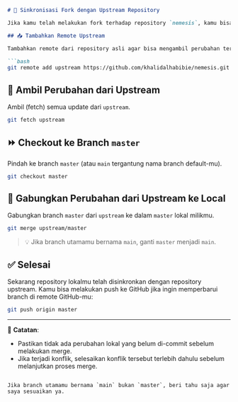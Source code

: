 
````markdown
# 🔄 Sinkronisasi Fork dengan Upstream Repository

Jika kamu telah melakukan fork terhadap repository `nemesis`, kamu bisa menyinkronkan perubahan dari repository utama (upstream) dengan langkah-langkah berikut:

## 📥 Tambahkan Remote Upstream

Tambahkan remote dari repository asli agar bisa mengambil perubahan terbaru.

```bash
git remote add upstream https://github.com/khalidalhabibie/nemesis.git
````

## 🔄 Ambil Perubahan dari Upstream

Ambil (fetch) semua update dari `upstream`.

```bash
git fetch upstream
```

## ⏩ Checkout ke Branch `master`

Pindah ke branch `master` (atau `main` tergantung nama branch default-mu).

```bash
git checkout master
```

## 🔀 Gabungkan Perubahan dari Upstream ke Local

Gabungkan branch `master` dari `upstream` ke dalam `master` lokal milikmu.

```bash
git merge upstream/master
```

> 💡 Jika branch utamamu bernama `main`, ganti `master` menjadi `main`.

## ✅ Selesai

Sekarang repository lokalmu telah disinkronkan dengan repository upstream. Kamu bisa melakukan push ke GitHub jika ingin memperbarui branch di remote GitHub-mu:

```bash
git push origin master
```

---

📌 **Catatan**:

* Pastikan tidak ada perubahan lokal yang belum di-commit sebelum melakukan merge.
* Jika terjadi konflik, selesaikan konflik tersebut terlebih dahulu sebelum melanjutkan proses merge.

```

Jika branch utamamu bernama `main` bukan `master`, beri tahu saja agar saya sesuaikan ya.
```
